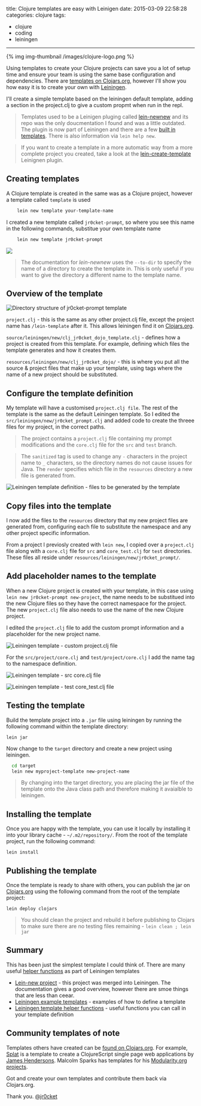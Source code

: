 title: Clojure templates are easy with Leinigen
date: 2015-03-09 22:58:28
categories: clojure
tags:
- clojure
- coding
- leiningen
---

{% img img-thumbnail /images/clojure-logo.png %}

  Using templates to create your Clojure projects can save you a lot of setup time and ensure your team is using the same base configuration and dependencies.  There are [templates on Clojars.org](https://clojars.org/search?q=lein-template), however I'll show you how easy it is to create your own with [Leiningen](http://leiningen.org).

  I'll create a simple template based on the leiningen default template, adding a section in the project.clj to give a custom propmt when run in the repl.

> Templates used to be a Leinigen pluging called [lein-newnew](https://github.com/Raynes/lein-newnew) and its repo was the only doucmentation I found and was a little outdated.  The plugin is now part of Leiningen and there are a few [built in templates](https://github.com/technomancy/leiningen/tree/master/src/leiningen/new).  There is also information via `lein help new`.

> If you want to create a template in a more automatic way from a more complete project you created, take a look at the [lein-create-template](https://github.com/tcw/lein-create-template) Leinignen plugin.

<!-- more -->

## Creating templates

  A Clojure template is created in the same was as a Clojure project, however a template called `template` is used

```bash
    lein new template your-template-name
```

  I created a new template called `jr0cket-prompt`, so where you see this name in the following commands, substitue your own template name

```bash
    lein new template jr0cket-prompt
```

![](/images/leiningen-template-new-jr0cket-prompt.png)

> The documentation for _lein-newnew_ uses the `--to-dir` to specify the name of a directory to create the template in.  This is only useful if you want to give the directory a different name to the template name.


## Overview of the template

![Directory structure of jr0cket-prompt template](/images/leiningen-template-new-jr0cket-prompt-tree.png)

`project.clj` - this is the same as any other project.clj file, except the project name has `/lein-template` after it.  This allows leiningen find it on [Clojars.org](http://clojars.org).

`source/leiningen/new/clj_jr0cket_dojo_template.clj` - defines how a project is created from this template.  For example, defining which files the template generates and how it creates them.

`resources/leiningen/new/clj_jr0cket_dojo/` - this is where you put all the source & project files that make up your template, using tags where the name of a new project should be substituted.

## Configure the template definition

  My template will have a customised `project.clj file`.  The rest of the template is the same as the default Leiningen template. So I edited the `src/leiningen/new/jr0cket_prompt.clj` and added code to create the threee files for my project, in the correct paths.

>  The project contains a `project.clj` file containing my prompt modifications and the `core.clj` file for the `src` and `test` branch.

> The `sanitized` tag is used to change any `-` characters in the project name to `_` characters, so the directory names do not cause issues for Java.  The `render` specifies which file in the `resources` directory a new file is generated from.

![Leiningen template definition - files to be generated by the template](/images/leiningen-template-new-jr0cket-prompt-definition.png)

## Copy files into the template

  I now add the files to the `resources` directory that my new project files are generated from, configuring each file to substitute the namespace and any other project specific information.

  From a project I previosly created with `lein new`, I copied over a `project.clj` file along with a `core.clj` file for `src` and `core_test.clj` for `test` directories.  These files all reside under `resources/leiningen/new/jr0cket_prompt/`.

## Add placeholder names to the template

  When a new Clojure project is created with your template, in this case using `lein new jr0cket-prompt new-project`, the name needs to be substitued into the new Clojure files so they have the correct namespace for the project.  The new `project.clj` file also needs to use the name of the new Clojure project.

  I edited the `project.clj` file to add the custom prompt information and a placeholder for the new project name.

![Leiningen template - custom project.clj file](/images/leiningen-template-new-jr0cket-prompt-project.png)

  For the `src/project/core.clj` and `test/project/core.clj` I add the name tag to the namespace definition.

![Leiningen template - src core.clj file](/images/leiningen-template-new-jr0cket-prompt-core.png)

![Leiningen template - test core_test.clj file](/images/leiningen-template-new-jr0cket-prompt-core_test.png)


## Testing the template

  Build the template project into a `.jar` file using leiningen by running the following command within the template directory:

    lein jar

  Now change to the `target` directory and create a new project using leiningen.

```bash
  cd target
  lein new myproject-template new-project-name
```

> By changing into the target directory, you are placing the jar file of the template onto the Java class path and therefore making it avaialble to leiningen.

## Installing the template

  Once you are happy with the template, you can use it locally by installing it into your library cache - `~/.m2/repository/`.  From the root of the template project, run the following command:

    lein install

## Publishing the template

  Once the template is ready to share with others, you can publish the jar on [Clojars.org](http://clojars.org) using the following command from the root of the template project:

    lein deploy clojars

> You should clean the project and rebuild it before publishing to Clojars to make sure there are no testing files remaining - `lein clean ; lein jar`

## Summary

  This has been just the simplest template I could think of.  There are many useful [helper functions](https://github.com/technomancy/leiningen/blob/de06302d28cfadcced25067e6ac04480f18789c5/src/leiningen/new/templates.clj) as part of Leiningen templates

* [Lein-new project](https://github.com/Raynes/lein-newnew) - this project was merged into Leiningen.  The documentation gives a good overview, however there are smoe things that are less than ceear.
* [Leiningen example templates](https://github.com/technomancy/leiningen/tree/master/src/leiningen/new) - examples of how to define a template
* [Leiningen template helper functions](https://github.com/technomancy/leiningen/blob/de06302d28cfadcced25067e6ac04480f18789c5/src/leiningen/new/templates.clj) - useful functions you can call in your template definition

## Community templates of note

  Templates others have created can be [found on Clojars.org](https://clojars.org/search?q=lein-template).  For example, [Splat](https://github.com/james-henderson/splat) is a template to create a ClojureScript single page web applications by [James Hendersons](https://github.com/james-henderson).  Malcolm Sparks has templates for his [Modularity.org projects](http://modularity.org/).

  Got and create your own templates and contribute them back via Clojars.org.

Thank you.
[@jr0cket](https://twitter.com/jr0cket)

